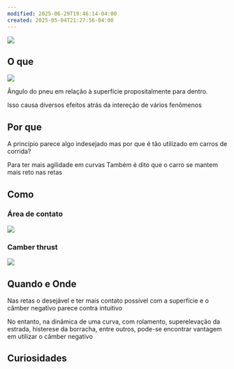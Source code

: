 ```yaml
---
modified: 2025-06-29T19:46:14-04:00
created: 2025-05-04T21:27:56-04:00
---
```

![](https://res.cloudinary.com/boloko/image/upload/f_auto/v1751240041/furushow7/image_yrfn4b.png)

## O que

![](https://res.cloudinary.com/boloko/image/upload/f_auto/v1751240122/furushow7/image_ulbjjn.png)

Ângulo do pneu em relação à superfície propositalmente para dentro. 



Isso causa diversos efeitos atrás da intereção de vários fenômenos


### 
## Por que

A princípio parece algo indesejado mas por que é tão utilizado em carros de corrida?

Para ter mais agilidade em curvas
Também é dito que o carro se mantem mais reto nas retas

## Como

### Área de contato
![](https://res.cloudinary.com/boloko/image/upload/f_auto/v1751240321/furushow7/image_cvi0ks.png)


### Camber thrust

![](https://res.cloudinary.com/boloko/image/upload/f_auto/v1751240303/furushow7/image_mlymnd.png)



## Quando e Onde

Nas retas o desejável e ter mais contato possível com a superfície e o câmber negativo parece contra intuitivo

No entanto, na dinâmica de uma curva, com rolamento, superelevação da estrada, histerese da borracha, entre outros, pode-se encontrar vantagem em utilizar o câmber negativo



## Curiosidades

